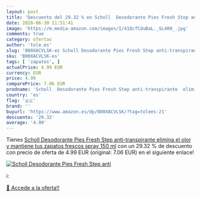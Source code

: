 ```yaml
---
layout: post
title: 'Descuento del 29.32 % en Scholl  Desodorante Pies Fresh Step anti'
date: 2020-06-30 11:51:41
image: 'https://m.media-amazon.com/images/I/41QcfCduBaL._SL400_.jpg'
comments: true
category: ofertas
author: 'tole.es'
slug: 'B00XACVLSK-es Scholl Desodorante Pies Fresh Step anti-transpirante...'
sku: 'B00XACVLSK-es'
tags: [ 'zapatos', ]
actualPrice: 4.99 EUR
currency: EUR
price: 4.99
comparePrice: 7.06 EUR
prodname: 'Scholl  Desodorante Pies Fresh Step anti-transpirante  elimina el olor y mantiene tus zapatos frescos  spray  150 ml'
country: 'es'
flag: '🇪🇸'
brand: ''
buyurl: 'https://www.amazon.es/dp/B00XACVLSK/?tag=tolees-21'
descuento: '29.32'
average: '4.99'
---
```


Tienes [Scholl  Desodorante Pies Fresh Step anti-transpirante  elimina el olor y mantiene tus zapatos frescos  spray  150 ml](https://www.amazon.es/dp/B00XACVLSK/?tag=tolees-21) con un 29.32 % de descuento con precio de oferta de 4.99 EUR (original: 7.06 EUR) en el siguiente enlace!

[![Scholl  Desodorante Pies Fresh Step anti](https://m.media-amazon.com/images/I/41QcfCduBaL._SL400_.jpg)](https://www.amazon.es/dp/B00XACVLSK/?tag=tolees-21)

ℹ️:


[🛒 Accede a la oferta!!](https://www.amazon.es/dp/B00XACVLSK/?tag=tolees-21)
